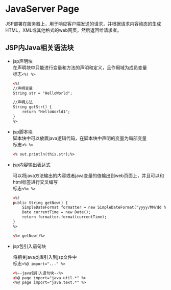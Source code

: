 # JavaServer Page    

JSP部署在服务器上，用于响应客户端发送的请求，并根据请求内容动态的生成HTML，XML或其他格式的web网页，然后返回给请求者。

## JSP内Java相关语法块   

* jsp声明块    
    在声明块中只能进行变量和方法的声明和定义，且作用域为成员变量     
    标志`<%! %>`    

    ```html
    <%!
    //声明变量
    String str = "HelloWorld";

    //声明方法
    String getStr() {
        return "HelloWorld1";
    }
    %>
    ```      

* jsp脚本块    
    脚本块中可以放置java逻辑代码，在脚本块中声明的变量为局部变量   
    标志`<% %>`   
    
    ```html
    <% out.println(this.str);%>
    ```    

* jsp内容输出表达式   

    可以将java方法输出的内容或者java变量的值输出到web页面上，并且可以和html标签进行交叉编写   
    标志`<%= %>`
    ```html
    <%!
    public String getNow() {
        SimpleDateFormat formatter = new SimpleDateFormat("yyyy/MM/dd hh:mm:ss");
        Date currentTime = new Date();
        return formatter.format(currentTime);
    }
    %>

    <%= getNow()%>
    ```  

* jsp包引入语句块   

    将相关java类库引入到jsp文件中   
    标志`<%@ import="..." %>`   

    ```html
    <%--java包引入语句块--%>
    <%@ page import="java.util.*" %>
    <%@ page import="java.text.*" %>
    ```  





